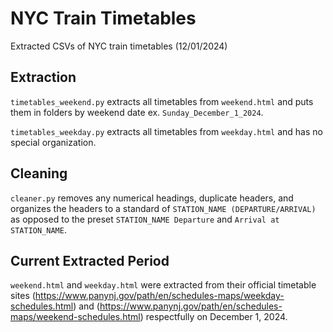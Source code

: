 # NYC Train Timetables
Extracted CSVs of NYC train timetables (12/01/2024)

## Extraction
`timetables_weekend.py` extracts all timetables from `weekend.html` and puts them in folders by weekend date ex. `Sunday_December_1_2024`.

`timetables_weekday.py` extracts all timetables from `weekday.html` and has no special organization.

## Cleaning
`cleaner.py` removes any numerical headings, duplicate headers, and organizes the headers to a standard of `STATION_NAME (DEPARTURE/ARRIVAL)` as opposed to the preset `STATION_NAME Departure` and `Arrival at STATION_NAME`.

## Current Extracted Period
`weekend.html` and `weekday.html` were extracted from their official timetable sites (https://www.panynj.gov/path/en/schedules-maps/weekday-schedules.html) and (https://www.panynj.gov/path/en/schedules-maps/weekend-schedules.html) respectfully on December 1, 2024.
